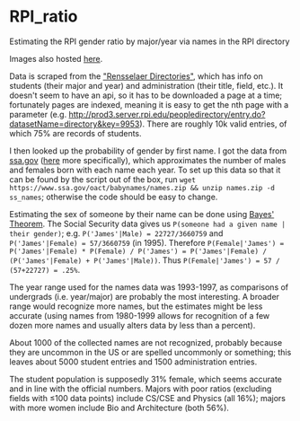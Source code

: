 # RPI_ratio
Estimating the RPI gender ratio by major/year via names in the RPI directory

Images also hosted [here](http://imgur.com/a/hzot3).

Data is scraped from the ["Rensselaer Directories"](http://rpinfo.rpi.edu/directories.html), which has info on students (their major and year) and administration (their title, field, etc.). It doesn't seem to have an api, so it has to be downloaded a page at a time; fortunately pages are indexed, meaning it is easy to get the nth page with a parameter (e.g. http://prod3.server.rpi.edu/peopledirectory/entry.do?datasetName=directory&key=9953).
There are roughly 10k valid entries, of which 75% are records of students.

I then looked up the probability of gender by first name. I got the data from [ssa.gov](https://www.ssa.gov/) ([here](https://www.ssa.gov/oact/babynames/names.zip) more specifically), which approximates the number of males and females born with each name each year.
To set up this data so that it can be found by the script out of the box, run `wget https://www.ssa.gov/oact/babynames/names.zip && unzip names.zip -d ss_names`; otherwise the code should be easy to change.

Estimating the sex of someone by their name can be done using [Bayes' Theorem](https://en.wikipedia.org/wiki/Bayes'_theorem). The Social Security data gives us `P(someone had a given name | their gender)`; e.g. `P('James'|Male) = 22727/3660759` and `P('James'|Female) = 57/3660759` (in 1995). Therefore `P(Female|'James') = P('James'|Female) * P(Female) / P('James') = P('James'|Female) / (P('James'|Female) + P('James'|Male))`. Thus `P(Female|'James') = 57 / (57+22727) = .25%`. 

The year range used for the names data was 1993-1997, as comparisons of undergrads (i.e. year/major) are probably the most interesting. A broader range would recognize more names, but the estimates might be less accurate (using names from 1980-1999 allows for recognition of a few dozen more names and usually alters data by less than a percent).

About 1000 of the collected names are not recognized, probably because they are uncommon in the US or are spelled uncommonly or something; this leaves about 5000 student entries and 1500 administration entries. 

The student population is supposedly 31% female, which seems accurate and in line with the official numbers.
Majors with poor ratios (excluding fields with ≤100 data points) include CS/CSE and Physics (all 16%); majors with more women include Bio and Architecture (both 56%).
